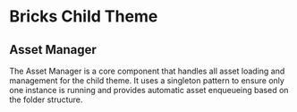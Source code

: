 # Bricks Child Theme

## Asset Manager

The Asset Manager is a core component that handles all asset loading and management for the child theme. It uses a singleton pattern to ensure only one instance is running and provides automatic asset enqueueing based on the folder structure.